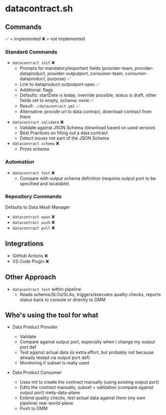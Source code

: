 # datacontract.sh

## Commands

✅ = implemented
❌ = not implemented

### Standard Commands

- `datacontract init` ❌
  - Prompts for mandatory/important fields (provider-team, provider-dataproduct, provider-outputport, consumer-team, consumer-dataproduct, purpose) ✅
  - Link to dataproduct-outputport-spec ✅
  - Additional: flags
  - Defaults: startDate is today, override possible, status is draft, other fields set to empty, schema: none ✅
  - Result: `./datacontract.yml` ✅
  - Alternative: provide url to data contract, download contract from there
- `datacontract validate` ❌
  - Validate against JSON Schema (download based on used version)
  - Best Practices on filling out a data contract
  - Detect issues not part of the JSON Schema
- `datacontract schema` ❌
  - Prints schema

### Automation

- `datacontract test` ❌
  - Compare with output schema definition (requires output port to be specified and locatable)

### Repository Commands

Defaults to Data Mesh Manager

- `datacontract open` ❌
- `datacontract push` ❌
- `datacontract pull` ❌

## Integrations

- GitHub Actions ❌
- VS Code Plugin ❌

## Other Approach

- `datacontract test` within pipeline
  - Reads schema/SLOs/SLAs, triggers/executes quality checks, reports status back to console or directly to DMM

## Who's using the tool for what

- Data Product Provider
  - Validate
  - Compare against output port, especially when I change my output port def
  - Test against actual data (is extra effort, but probably not because already tested via output port def)
  - Monitoring if subset is really used

- Data Product Consumer
  - Uses init to create the contract manually (using existing output port)
  - Edits the contract manually, subset + validation (compare against output port) meta-data-plane
  - Extend quality checks, test actual data against them (my own pipeline) real-world-plane
  - Push to DMM
